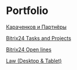 # Portfolio

[Караченков и Партнёры](mylostandromeda.github.io/Karachenkov/)

[Bitrix24 Tasks and Projects](https://www.bitrix24.ua/features/landing/collaboration/)

[Bitrix24 Open lines](mylostandromeda.github.io/Bitrix24/)

[Law (Desktop & Tablet)](mylostandromeda.github.io/Law/)
